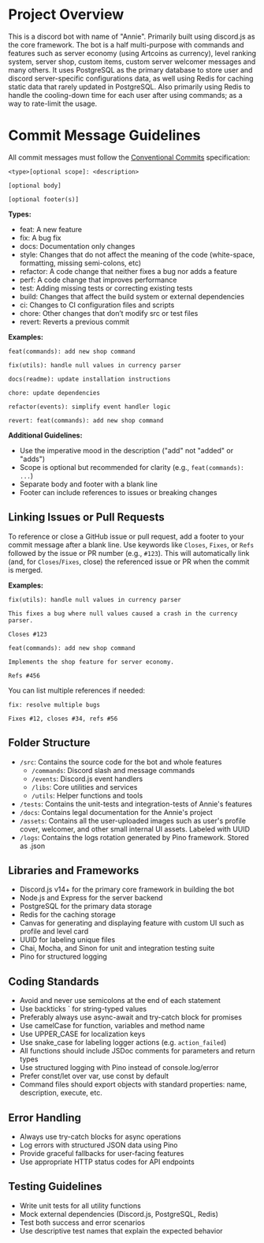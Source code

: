 # Project Overview

This is a discord bot with name of "Annie". Primarily built using discord.js as the core framework.
The bot is a half multi-purpose with commands and features such as server economy (using Artcoins as currency), level ranking system, server shop, custom items, custom server welcomer messages and many others.
It uses PostgreSQL as the primary database to store user and discord server-specific configurations data, as well using Redis for caching static data that rarely updated in PostgreSQL. Also primarily using Redis to handle the cooling-down time for each user after using commands; as a way to rate-limit the usage.

# Commit Message Guidelines

All commit messages must follow the [Conventional Commits](https://www.conventionalcommits.org/) specification:

```
<type>[optional scope]: <description>

[optional body]

[optional footer(s)]
```

**Types:**
- feat: A new feature
- fix: A bug fix
- docs: Documentation only changes
- style: Changes that do not affect the meaning of the code (white-space, formatting, missing semi-colons, etc)
- refactor: A code change that neither fixes a bug nor adds a feature
- perf: A code change that improves performance
- test: Adding missing tests or correcting existing tests
- build: Changes that affect the build system or external dependencies
- ci: Changes to CI configuration files and scripts
- chore: Other changes that don’t modify src or test files
- revert: Reverts a previous commit

**Examples:**
```
feat(commands): add new shop command

fix(utils): handle null values in currency parser

docs(readme): update installation instructions

chore: update dependencies

refactor(events): simplify event handler logic

revert: feat(commands): add new shop command
```

**Additional Guidelines:**
- Use the imperative mood in the description ("add" not "added" or "adds")
- Scope is optional but recommended for clarity (e.g., `feat(commands): ...`)
- Separate body and footer with a blank line
- Footer can include references to issues or breaking changes


## Linking Issues or Pull Requests

To reference or close a GitHub issue or pull request, add a footer to your commit message after a blank line. Use keywords like `Closes`, `Fixes`, or `Refs` followed by the issue or PR number (e.g., `#123`). This will automatically link (and, for `Closes`/`Fixes`, close) the referenced issue or PR when the commit is merged.

**Examples:**

```
fix(utils): handle null values in currency parser

This fixes a bug where null values caused a crash in the currency parser.

Closes #123
```

```
feat(commands): add new shop command

Implements the shop feature for server economy.

Refs #456
```

You can list multiple references if needed:

```
fix: resolve multiple bugs

Fixes #12, closes #34, refs #56
```

## Folder Structure

- `/src`: Contains the source code for the bot and whole features
  - `/commands`: Discord slash and message commands
  - `/events`: Discord.js event handlers
  - `/libs`: Core utilities and services
  - `/utils`: Helper functions and tools
- `/tests`: Contains the unit-tests and integration-tests of Annie's features
- `/docs`: Contains legal documentation for the Annie's project
- `/assets`: Contains all the user-uploaded images such as user's profile cover, welcomer, and other small internal UI assets. Labeled with UUID
- `/logs`: Contains the logs rotation generated by Pino framework. Stored as .json

## Libraries and Frameworks

- Discord.js v14+ for the primary core framework in building the bot
- Node.js and Express for the server backend
- PostgreSQL for the primary data storage
- Redis for the caching storage
- Canvas for generating and displaying feature with custom UI such as profile and level card
- UUID for labeling unique files
- Chai, Mocha, and Sinon for unit and integration testing suite
- Pino for structured logging

## Coding Standards

- Avoid and never use semicolons at the end of each statement
- Use backticks ` for string-typed values
- Preferably always use async-await and try-catch block for promises
- Use camelCase for function, variables and method name
- Use UPPER_CASE for localization keys
- Use snake_case for labeling logger actions (e.g. `action_failed`)
- All functions should include JSDoc comments for parameters and return types
- Use structured logging with Pino instead of console.log/error
- Prefer const/let over var, use const by default
- Command files should export objects with standard properties: name, description, execute, etc.

## Error Handling

- Always use try-catch blocks for async operations
- Log errors with structured JSON data using Pino
- Provide graceful fallbacks for user-facing features
- Use appropriate HTTP status codes for API endpoints

## Testing Guidelines

- Write unit tests for all utility functions
- Mock external dependencies (Discord.js, PostgreSQL, Redis)
- Test both success and error scenarios
- Use descriptive test names that explain the expected behavior